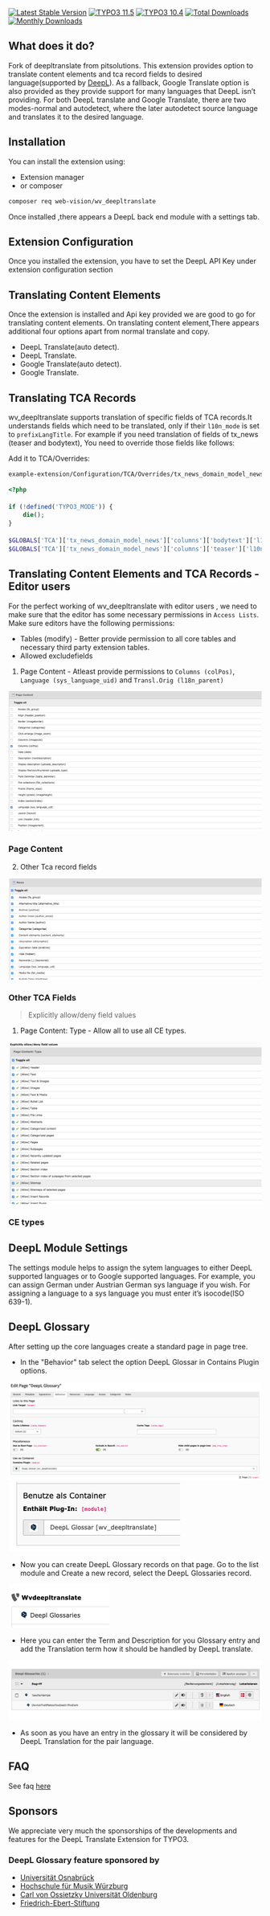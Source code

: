 [![Latest Stable Version](https://poser.pugx.org/web-vision/wv_deepltranslate/v/stable.svg)](https://packagist.org/packages/web-vision/wv_deepltranslate)
[![TYPO3 11.5](https://img.shields.io/badge/TYPO3-11.5-orange.svg?style=flat-square)](https://get.typo3.org/version/11)
[![TYPO3 10.4](https://img.shields.io/badge/TYPO3-10.4-orange.svg?style=flat-square)](https://get.typo3.org/version/10)
[![Total Downloads](https://poser.pugx.org/web-vision/wv_deepltranslate/downloads.svg)](https://packagist.org/packages/web-vision/wv_deepltranslate)
[![Monthly Downloads](https://poser.pugx.org/web-vision/wv_deepltranslate/d/monthly)](https://packagist.org/packages/web-vision/wv_deepltranslate)

## What does it do?

Fork of deepltranslate from pitsolutions. This extension provides option to translate content elements and tca record fields to desired language(supported by [DeepL](https://www.deepl.com/en/api.html)).
As a fallback, Google Translate option is also provided as they provide support for many languages that DeepL isn’t providing.
For both DeepL translate and Google Translate, there are two modes-normal and autodetect, where the later autodetect source language and translates it to the desired language.

## Installation

You can install the extension using:

- Extension manager
- or composer

```bash
composer req web-vision/wv_deepltranslate
```

Once installed ,there appears a DeepL back end module with a settings tab.

## Extension Configuration

Once you installed the extension, you have to set the DeepL API Key under extension configuration section

## Translating Content Elements

Once the extension is installed and Api key provided we are good to go for translating content elements.
On translating content element,There appears additional four options apart from normal translate and copy.

- DeepL Translate(auto detect).
- DeepL Translate.
- Google Translate(auto detect).
- Google Translate.

## Translating TCA Records

wv_deepltranslate supports translation of specific fields of TCA records.It understands fields which need to be translated,
only if their `l10n_mode` is set to `prefixLangTitle`. For example if you need translation of fields of tx_news (teaser and bodytext),
You need to override those fields like follows:

Add it to TCA/Overrides:

```bash
example-extension/Configuration/TCA/Overrides/tx_news_domain_model_news.php
```

```php
<?php

if (!defined('TYPO3_MODE')) {
    die();
}

$GLOBALS['TCA']['tx_news_domain_model_news']['columns']['bodytext']['l10n_mode'] = 'prefixLangTitle';
$GLOBALS['TCA']['tx_news_domain_model_news']['columns']['teaser']['l10n_mode'] = 'prefixLangTitle';
```

## Translating Content Elements and TCA Records - Editor users

For the perfect working of wv_deepltranslate with editor users , we need to make sure that the editor has some necessary permissions in `Access Lists`.
Make sure editors have the following permissions:

* Tables (modify) - Better provide permission to all core tables and necessary third party extension tables.
* Allowed excludefields

1. Page Content - Atleast provide permissions to `Columns (colPos)`, `Language (sys_language_uid)` and `Transl.Orig (l18n_parent)`

![GitHub Logo](./Documentation/Images/UserManual/page-content.png)

### Page Content

2. Other Tca record fields

![GitHub Logo](./Documentation/Images/UserManual/tca-fields.png)

### Other TCA Fields

> Explicitly allow/deny field values

1. Page Content: Type - Allow all to use all CE types.

![GitHub Logo](./Documentation/Images/UserManual/ce-types.png)

### CE types

## DeepL Module Settings

The settings module helps to assign the sytem languages to either DeepL supported languages or to Google supported languages.
For example, you can assign German under Austrian German sys language if you wish.
For assigning a language to a sys language you must enter it’s isocode(ISO 639-1).

## DeepL Glossary

After setting up the core languages create a standard page in page tree.

- In the "Behavior" tab select the option DeepL Glossar in Contains Plugin options.

![Behavior Tab](./Documentation/Images/UserManual/go-to-behavior-tab.png)
![Glossary Plugin](./Documentation/Images/UserManual/select-container-plugin.png)

- Now you can create DeepL Glossary records on that page. Go to the list module and Create a new record, select the DeepL Glossaries record.


![Glossary Record](./Documentation/Images/UserManual/select-glossary-record.png)

- Here you can enter the Term and Description for you Glossary entry and add the Translation term how it should be handled by DeepL translate.

![Glossary Terms](./Documentation/Images/UserManual/terms.png)

- As soon as you have an entry in the glossary it will be considered by DeepL Translation for the pair language.
## FAQ

See faq [here](https://docs.typo3.org/typo3cms/extensions/wv_deepltranslate/Faq/Index.html)

## Sponsors
We appreciate very much the sponsorships of the developments and features for the DeepL Translate Extension for TYPO3.

### DeepL Glossary feature sponsored by
* [Universität Osnabrück](https://www.uni-osnabrueck.de)
* [Hochschule für Musik Würzburg](https://www.hfm-wuerzburg.de)
* [Carl von Ossietzky Universität Oldenburg](https://uol.de/)
* [Friedrich-Ebert-Stiftung](https://www.fes.de)
